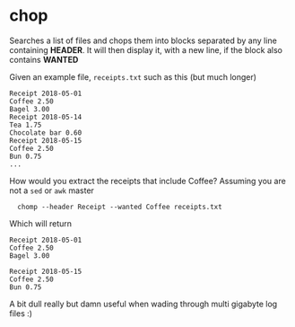 # chop

Searches a list of files and chops them into blocks separated by any line containing **HEADER**. It will then display it, with a new line, if the block also contains **WANTED**

Given an example file, `receipts.txt` such as this (but much longer)

	Receipt 2018-05-01
	Coffee 2.50
	Bagel 3.00
	Receipt 2018-05-14
	Tea 1.75
	Chocolate bar 0.60
	Receipt 2018-05-15
	Coffee 2.50
	Bun 0.75
	...

How would you extract the receipts that include Coffee? Assuming you are not a `sed` or `awk` master

	  chomp --header Receipt --wanted Coffee receipts.txt

Which will return

	Receipt 2018-05-01
	Coffee 2.50
	Bagel 3.00
	
	Receipt 2018-05-15
	Coffee 2.50
	Bun 0.75

A bit dull really but damn useful when wading through multi gigabyte log files :)
